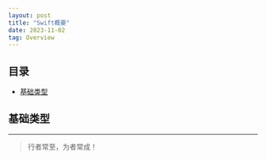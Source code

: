 ```yaml
---
layout: post
title: "Swift概要"
date: 2023-11-02
tag: Overview
---
```






## 目录


- [基础类型](#content1)   





<!-- ************************************************ -->
## <a id="content1">基础类型</a>





----------
>  行者常至，为者常成！


